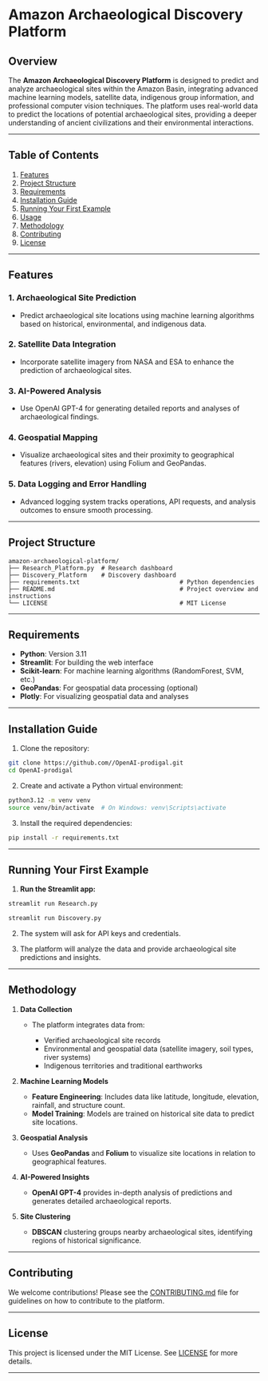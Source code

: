 

# Amazon Archaeological Discovery Platform

## Overview

The **Amazon Archaeological Discovery Platform** is designed to predict and analyze archaeological sites within the Amazon Basin, integrating advanced machine learning models, satellite data, indigenous group information, and professional computer vision techniques. The platform uses real-world data to predict the locations of potential archaeological sites, providing a deeper understanding of ancient civilizations and their environmental interactions.

---

## Table of Contents

1. [Features](#features)
2. [Project Structure](#project-structure)
3. [Requirements](#requirements)
4. [Installation Guide](#installation-guide)
5. [Running Your First Example](#running-your-first-example)
6. [Usage](#usage)
7. [Methodology](#methodology)
8. [Contributing](#contributing)
9. [License](#license)

---

## Features

### 1. **Archaeological Site Prediction**

* Predict archaeological site locations using machine learning algorithms based on historical, environmental, and indigenous data.

### 2. **Satellite Data Integration**

* Incorporate satellite imagery from NASA and ESA to enhance the prediction of archaeological sites.

### 3. **AI-Powered Analysis**

* Use OpenAI GPT-4 for generating detailed reports and analyses of archaeological findings.

### 4. **Geospatial Mapping**

* Visualize archaeological sites and their proximity to geographical features (rivers, elevation) using Folium and GeoPandas.

### 5. **Data Logging and Error Handling**

* Advanced logging system tracks operations, API requests, and analysis outcomes to ensure smooth processing.

---

## Project Structure

```
amazon-archaeological-platform/
├── Research_Platform.py  # Research dashboard
├── Discovery_Platform    # Discovery dashboard
├── requirements.txt                            # Python dependencies
├── README.md                                   # Project overview and instructions
└── LICENSE                                     # MIT License
```

---

## Requirements

* **Python**: Version 3.11
* **Streamlit**: For building the web interface
* **Scikit-learn**: For machine learning algorithms (RandomForest, SVM, etc.)
* **GeoPandas**: For geospatial data processing (optional)
* **Plotly**: For visualizing geospatial data and analyses

---

## Installation Guide

1. Clone the repository:

```bash
git clone https://github.com//OpenAI-prodigal.git
cd OpenAI-prodigal
```

2. Create and activate a Python virtual environment:

```bash
python3.12 -m venv venv
source venv/bin/activate  # On Windows: venv\Scripts\activate
```

3. Install the required dependencies:

```bash
pip install -r requirements.txt
```

---

## Running Your First Example

1. **Run the Streamlit app:**

```bash
streamlit run Research.py
```

```bash
streamlit run Discovery.py
```

2. The system will ask for API keys and credentials.

3. The platform will analyze the data and provide archaeological site predictions and insights.

---

## Methodology

1. **Data Collection**

   * The platform integrates data from:

     * Verified archaeological site records
     * Environmental and geospatial data (satellite imagery, soil types, river systems)
     * Indigenous territories and traditional earthworks

2. **Machine Learning Models**

   * **Feature Engineering**: Includes data like latitude, longitude, elevation, rainfall, and structure count.
   * **Model Training**: Models are trained on historical site data to predict site locations.

3. **Geospatial Analysis**

   * Uses **GeoPandas** and **Folium** to visualize site locations in relation to geographical features.

4. **AI-Powered Insights**

   * **OpenAI GPT-4** provides in-depth analysis of predictions and generates detailed archaeological reports.

5. **Site Clustering**

   * **DBSCAN** clustering groups nearby archaeological sites, identifying regions of historical significance.

---

## Contributing

We welcome contributions! Please see the [CONTRIBUTING.md](CONTRIBUTING.md) file for guidelines on how to contribute to the platform.

---

## License

This project is licensed under the MIT License. See [LICENSE](LICENSE) for more details.

---
